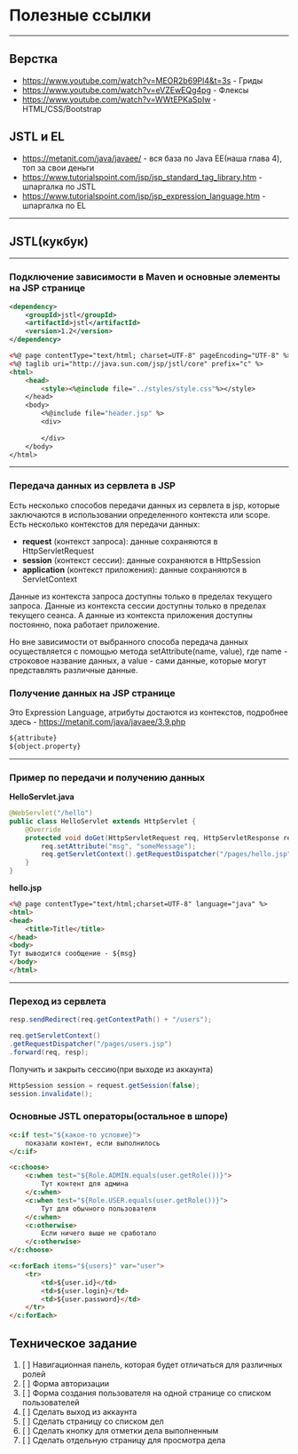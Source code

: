 # Полезные ссылки
____
## Верстка
+ https://www.youtube.com/watch?v=MEOR2b69Pl4&t=3s - Гриды
+ https://www.youtube.com/watch?v=eVZEwEQg4pg - Флексы
+ https://www.youtube.com/watch?v=WWtEPKaSpIw - HTML/CSS/Bootstrap
## JSTL и EL
+ https://metanit.com/java/javaee/ - вся база по Java EE(наша глава 4), топ за свои деньги
+ https://www.tutorialspoint.com/jsp/jsp_standard_tag_library.htm - шпаргалка по JSTL
+ https://www.tutorialspoint.com/jsp/jsp_expression_language.htm - шпаргалка по EL

----

## JSTL(кукбук)

----
### Подключение зависимости в Maven и основные элементы на JSP странице
```xml
<dependency>
    <groupId>jstl</groupId>
    <artifactId>jstl</artifactId>
    <version>1.2</version>
</dependency>
```

```html
<%@ page contentType="text/html; charset=UTF-8" pageEncoding="UTF-8" %>
<%@ taglib uri="http://java.sun.com/jsp/jstl/core" prefix="c" %>
<html>
    <head>
        <style><%@include file="../styles/style.css"%></style>
    </head>
    <body>
        <%@include file="header.jsp" %>
        <div>
            
        </div>
    </body>
</html>
```

----

### Передача данных из сервлета в JSP

Есть несколько способов передачи данных из сервлета в jsp, которые заключаются в использовании определенного контекста или scope. Есть несколько контекстов для передачи данных:

* **request** (контекст запроса): данные сохраняются в HttpServletRequest
* **session** (контекст сессии): данные сохраняются в HttpSession
* **application** (контекст приложения): данные сохраняются в ServletContext

Данные из контекста запроса доступны только в пределах текущего запроса. Данные из контекста сессии доступны только в пределах текущего сеанса. А данные из контекста приложения доступны постоянно, пока работает приложение.

Но вне зависимости от выбранного способа передача данных осуществляется с помощью метода setAttribute(name, value), где name - строковое название данных, а value - сами данные, которые могут представлять различные данные.

### Получение данных на JSP странице
Это Expression Language, атрибуты достаются из контекстов, подробнее здесь - https://metanit.com/java/javaee/3.9.php

```html
${attribute}
${object.property}
```

----

### Пример по передачи и получению данных

**HelloServlet.java**
```java
@WebServlet("/hello")
public class HelloServlet extends HttpServlet {
    @Override
    protected void doGet(HttpServletRequest req, HttpServletResponse resp) throws ServletException, IOException {
        req.setAttribute("msg", "someMessage");
        req.getServletContext().getRequestDispatcher("/pages/hello.jsp").forward(req, resp);
    }
}
```

**hello.jsp**
```html
<%@ page contentType="text/html;charset=UTF-8" language="java" %>
<html>
<head>
    <title>Title</title>
</head>
<body>
Тут выводится сообщение - ${msg}
</body>
</html>
```

----

### Переход из сервлета

```java
resp.sendRedirect(req.getContextPath() + "/users");

req.getServletContext()
.getRequestDispatcher("/pages/users.jsp")
.forward(req, resp);
```


Получить и закрыть сессию(при выходе из аккаунта)
```java
HttpSession session = request.getSession(false);
session.invalidate();
```

### Основные JSTL операторы(остальное в шпоре)

```html
<c:if test="${какое-то условие}">
    показали контент, если выполнилось
</c:if>
```

```html
<c:choose>
    <c:when test="${Role.ADMIN.equals(user.getRole())}">
        Тут контент для админа
    </c:when>
    <c:when test="${Role.USER.equals(user.getRole())}">
        Тут для обычного пользователя
    </c:when>
    <c:otherwise>
        Если ничего выше не сработало
    </c:otherwise>
</c:choose>
```

```html
<c:forEach items="${users}" var="user">
    <tr>
        <td>${user.id}</td>
        <td>${user.login}</td>
        <td>${user.password}</td>
    </tr>
</c:forEach>
```


## Техническое задание

1. [ ] Навигационная панель, которая будет отличаться для различных ролей
2. [ ] Форма авторизации
3. [ ] Форма создания пользователя на одной странице со списком пользователей
4. [ ] Сделать выход из аккаунта
5. [ ] Сделать страницу со списком дел
6. [ ] Сделать кнопку для отметки дела выполненным
7. [ ] Сделать отдельную страницу для просмотра дела

